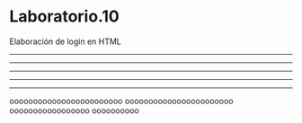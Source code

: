 # Laboratorio.10
Elaboración de login en HTML
******************
*********************
***************************
*******************************
************************************
oooooooooooooooooooooooo
ooooooooooooooooooooooo
ooooooooooooooooo
oooooooooo